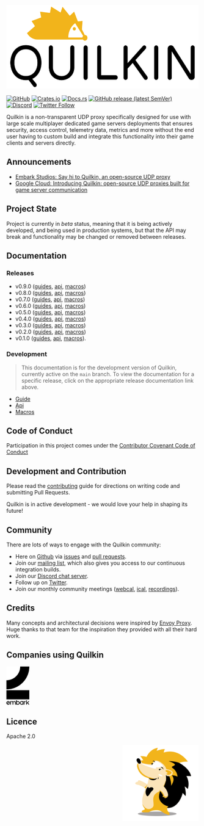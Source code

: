 <p  align="center">
    <img src="./docs/logos/logo-white.png" alt="Quilkin logo" height="220">
</p>

[![GitHub](https://img.shields.io/github/license/googleforgames/quilkin)](./LICENSE)
[![Crates.io](https://img.shields.io/crates/v/quilkin)](https://crates.io/crates/quilkin)
[![Docs.rs](https://docs.rs/quilkin/badge.svg)](https://docs.rs/quilkin)
[![GitHub release (latest SemVer)](https://img.shields.io/github/v/release/googleforgames/quilkin)](https://github.com/googleforgames/quilkin/releases)
[![Discord](https://img.shields.io/discord/773975408265134100)](https://discord.gg/mfBNZjBDnc)
[![Twitter Follow](https://img.shields.io/twitter/follow/quilkindev?style=social)](https://twitter.com/quilkindev)

Quilkin is a non-transparent UDP proxy specifically designed for use with large scale multiplayer dedicated game 
servers deployments that ensures security, access control, telemetry data, metrics and more without the end user 
having to custom build and integrate this functionality into their game clients and servers directly.

## Announcements

* [Embark Studios: Say hi to Quilkin, an open-source UDP proxy](https://medium.com/embarkstudios/say-hi-to-quilkin-an-open-source-udp-proxy-88577c795204)
* [Google Cloud: Introducing Quilkin: open-source UDP proxies built for game server communication](https://cloud.google.com/blog/products/gaming/introducing-quilkin)

## Project State

Project is currently in *beta* status, meaning that it is being actively developed, and being used in production
systems, but that the API may break and functionality may be changed or removed between releases.

## Documentation

### Releases

* v0.9.0 ([guides](https://googleforgames.github.io/quilkin/v0.9.0/book/),
  [api](https://googleforgames.github.io/quilkin/v0.9.0/api/quilkin/),
  [macros](https://googleforgames.github.io/quilkin/v0.9.0/api/quilkin_macros/))
* v0.8.0 ([guides](https://googleforgames.github.io/quilkin/v0.8.0/book/),
  [api](https://googleforgames.github.io/quilkin/v0.8.0/api/quilkin/),
  [macros](https://googleforgames.github.io/quilkin/v0.8.0/api/quilkin_macros/))
* v0.7.0 ([guides](https://googleforgames.github.io/quilkin/v0.7.0/book/),
  [api](https://googleforgames.github.io/quilkin/v0.7.0/api/quilkin/),
  [macros](https://googleforgames.github.io/quilkin/v0.7.0/api/quilkin_macros/))
* v0.6.0 ([guides](https://googleforgames.github.io/quilkin/v0.6.0/book/),
  [api](https://googleforgames.github.io/quilkin/v0.6.0/api/quilkin/),
  [macros](https://googleforgames.github.io/quilkin/v0.6.0/api/quilkin_macros/))
* v0.5.0 ([guides](https://googleforgames.github.io/quilkin/v0.5.0/book/),
  [api](https://googleforgames.github.io/quilkin/v0.5.0/api/quilkin/),
  [macros](https://googleforgames.github.io/quilkin/v0.5.0/api/quilkin_macros/))
* v0.4.0 ([guides](https://googleforgames.github.io/quilkin/v0.4.0/book/),
  [api](https://googleforgames.github.io/quilkin/v0.4.0/api/quilkin/),
  [macros](https://googleforgames.github.io/quilkin/v0.4.0/api/quilkin_macros/))
* v0.3.0 ([guides](https://googleforgames.github.io/quilkin/v0.3.0/book/),
  [api](https://googleforgames.github.io/quilkin/v0.3.0/api/quilkin/),
  [macros](https://googleforgames.github.io/quilkin/v0.3.0/api/quilkin_macros/))
* v0.2.0 ([guides](https://googleforgames.github.io/quilkin/v0.2.0/book/), 
  [api](https://googleforgames.github.io/quilkin/v0.2.0/api/quilkin/), 
  [macros](https://googleforgames.github.io/quilkin/v0.2.0/api/quilkin_macros/))
* v0.1.0 ([guides](https://github.com/googleforgames/quilkin/blob/v0.1.0/README.md#usage), 
  [api](https://docs.rs/quilkin/0.1.0/quilkin/), [macros](https://docs.rs/quilkin-macros/0.1.0/quilkin_macros/)).

### Development

> This documentation is for the development version of Quilkin, currently active on the `main` branch. To view the 
> documentation for a specific release, click on the appropriate release documentation link above.

* [Guide](https://googleforgames.github.io/quilkin/main/book/)
* [Api](https://googleforgames.github.io/quilkin/main/api/quilkin/)
* [Macros](https://googleforgames.github.io/quilkin/main/api/quilkin_macros/)

## Code of Conduct

Participation in this project comes under the [Contributor Covenant Code of Conduct](code-of-conduct.md)

## Development and Contribution

Please read the [contributing](CONTRIBUTING.md) guide for directions on writing code and submitting Pull Requests.

Quilkin is in active development - we would love your help in shaping its future!

## Community

There are lots of ways to engage with the Quilkin community:

* Here on [Github](https://github.com/googleforgames/quilkin) via 
  [issues](https://github.com/googleforgames/quilkin/issues) and 
  [pull requests](https://github.com/googleforgames/quilkin/pulls).
* Join our [mailing list](https://groups.google.com/forum/#!forum/quilkin-discuss), which also gives you access to
  our continuous integration builds.
* Join our [Discord chat server](https://discord.gg/mfBNZjBDnc).
* Follow up on [Twitter](https://twitter.com/quilkindev).
* Join our monthly community meetings ([webcal](https://calendar.google.com/calendar/embed?src=c_9mgnkieltlphoijg5uio0g6a14%40group.calendar.google.com&ctz=America%2FLos_Angeles),
  [ical](https://calendar.google.com/calendar/ical/c_9mgnkieltlphoijg5uio0g6a14%40group.calendar.google.com/public/basic.ics),
  [recordings](https://www.youtube.com/playlist?list=PLhkWKwFGACw1oG-qbKQZBlAKAfuG_XpTd)).

## Credits

Many concepts and architectural decisions were inspired by [Envoy Proxy](https://www.envoyproxy.io/). 
Huge thanks to that team for the inspiration they provided with all their hard work. 

## Companies using Quilkin

[<img src="./image/embark.png" alt="Embark Studios" height="100">](https://www.embark-studios.com/)

## Licence

Apache 2.0

<img src="./docs/logos/mascot.png" alt="Quilly, the Quilkin mascot" height="200" align="right">

